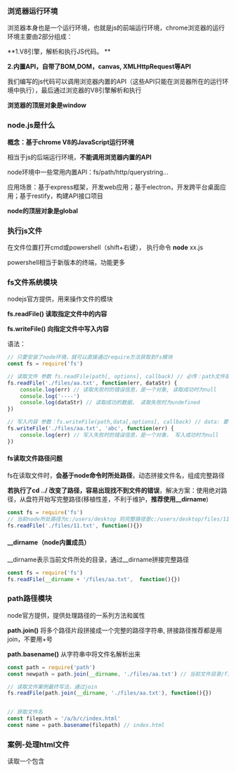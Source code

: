 ###  浏览器运行环境

浏览器本身也是一个运行环境，也就是js的前端运行环境，chrome浏览器的运行环境主要由2部分组成：

**1.V8引擎，解析和执行JS代码。 **

**2.内置API，自带了BOM,DOM，canvas, XMLHttpRequest等API**

我们编写的js代码可以调用浏览器内置的API（这些API只能在浏览器所在的运行环境中执行），最后通过浏览器的V8引擎解析和执行

**浏览器的顶层对象是window**





### node.js是什么

**概念：基于chrome V8的JavaScript运行环境**

相当于js的后端运行环境，**不能调用浏览器内置的API**

node环境中一些常用内置API：fs/path/http/querystring...

应用场景：基于express框架，开发web应用；基于electron，开发跨平台桌面应用；基于restify，构建API接口项目

**node的顶层对象是global**



### 执行js文件

在文件位置打开cmd或powershell（shift+右键）， 执行命令 **node** xx.js

powershell相当于新版本的终端，功能更多



### fs文件系统模块

nodejs官方提供，用来操作文件的模块

**fs.readFile()  读取指定文件中的内容**

**fs.writeFile() 向指定文件中写入内容**

语法：

```javascript
// 只要安装了node环境，就可以直接通过require方法获取到fs模块
const fs = require('fs')

// 读取文件 参数 fs.readFile(path[, options], callback) // 必传：path文件路径和回调函数, 可选：options 指定编码格式
fs.readFile('./files/aa.txt', function(err, dataStr) {
    console.log(err) // 读取失败时的错误信息，是一个对象, 读取成功时为null
    console.log('----')
    console.log(dataStr) // 读取成功的数据， 读取失败时为undefined
})

// 写入内容 参数：fs.writeFile(path,data[,options], callback) // data: 要写入的内容
fs.writeFile('./files/aa.txt', 'abc', function(err) {
    console.log(err) // 写入失败时的错误信息，是一个对象， 写入成功时为null
})
```



#### fs读取文件路径问题

fs在读取文件时，**会基于node命令时所处路径**，动态拼接文件名，组成完整路径

**若执行了cd ../ 改变了路径，容易出现找不到文件的错误**，解决方案：使用绝对路径，从盘符开始写完整路径(移植性差，不利于维护，**推荐使用__dirname**)

```js
const fs = require('fs')
// 当前node所处路径为c:/users/desktop 则完整路径是c:/users/desktop/files/11.txt
fs.readFile('./files/11.txt', function(){})
```



#### __dirname（node内置成员）

__dirname表示当前文件所处的目录，通过__dirname拼接完整路径

```js
const fs = require('fs')
fs.readFile(__dirname + '/files/aa.txt',  function(){})
```





### path路径模块

node官方提供，提供处理路径的一系列方法和属性

**path.join()**  将多个路径片段拼接成一个完整的路径字符串, 拼接路径推荐都是用join，不要用+号

**path.basename()**  从字符串中将文件名解析出来

```js
const path = require('path')
const newpath = path.join(__dirname, './files/aa.txt') // 当前文件目录/file/aa.txt

// 读取文件案例最终写法，通过join
fs.readFile(path.join(__dirname, './files/aa.txt'), function(){})


// 获取文件名
const filepath = '/a/b/c/index.html'
const name = path.basename(filepath) // index.html
```



### 案例-处理html文件

读取一个包含<style>和<script>标签代码的html文件，提取里面的style, script部分到单独的css, js文件中存放

最终形成.css .js  .html 3个文件单独存放，html中通过外链引用.css和.js 的形式

```js
// 创建读取script和style的正则
const regStyle = /<style>[\S\s]*<\/style>/ //匹配任意空白和非空白字符 *表示任意次
const regJs = /<script>[\s\S]*<\/script>/

// resolveCSS方法，提取html文件中的<style></style>部分代码，放到单独样式文件中
function resolveCSS(htmlStr) {
    // 用正则截取style部分代码
    const res = regStyle.exec(htmlStr)
    const newCSS = res[0].replace('<style>', '').replace('</style>', '')
    
    // 写入新文件
    const fs = require('fs')
    const path = require('path')
    fs.writeFile(path.join(__dirname, './css/index.css'), newCSS, function(err) {
        if (err) console.log('CSS写入失败')
        console.log('CSS写入成功')
    })
}

// 提取js代码，和css处理逻辑一样
function resolveJS(htmlStr) {}

// 处理html文件，把包含的script和style部分代码去除，替换为link形式
function resolveHTML(htmlStr){
    const newHTML = htmlStr.replace(regStyle, '<link rel="stylesheet" href="./css/index.css" />')
    					   .replace(regJs, '<script src="./js/index.js"></script>')
    // 写入新的index.html文件
    const fs = require('fs')
    const path = require('path')
    fs.writeFile(path.join(__dirname, './index.html'), newHTML, function(err){
        if(err) console.log('写入html失败')
        console.log('写入html成功')
    })
}
```





### http模块

node官方提供，创建web服务器的模块

创建web服务器步骤

```js
// 1.导入模块
const http = require('http')
// 2.创建web服务器实例
const server = http.createServer()

// 3.给服务器绑定request事件
// 只要有客户端请求，就会触发request事件
 server.on('request', (req, res) => {
     // 触发事件后的回调
     console.log('someone visit webserver')
     /*
     	req请求对象包含了客户端的相关属性，例如：
     	req.url是客户端请求的url地址， 请求地址从端口号后面开始，若请求的是根地址，则url就是'/'
     	req.method 客户端请求类型  默认是get
     */
     
     /*
     	res是响应对象， 通过res.end()传要响应的内容
     	res.setHeader 设置响应头各种字段 中文一定要设置否则乱码
     */ 
     res.setHeader('Content-Type', 'text/html; charset=utf-8')
     res.end('我是node server') // 被插入到页面的body标签中
 })

// 4.启动服务器 指定端口号和回调函数
server.listen(80, () => {
    console.log('http server running at http://127.0.0.1')
})
```



**根据不同的请求地址返回对应内容**

```js
server.on('request', (req, res) => {
    const url = req.url // 获取请求地址
    let content = '<h1>not found</h1>'
    if (url === 'index.html') {
        content = '<h1>首页</h1>'
    }
    if (url === 'about.html') content = '<h1>关于</h1>'
    res.setHeader('Content-Type', 'text/html; charset=utf-8')
    // 把响应内容返给客户端
    res.end(content)
})
```



#### 读取文件内容返回给客户端

```js
/*
	思路：前端请求地址映射为服务器的资源储存地址，读取文件内容后返回给客户端
	例如请求/index.html 服务端映射资源路径为 资源完整路径+/index.html 通过__dirname拼接
*/ 
const http = require('http')
const server = http.createServer()
const fs = require('fs')
const path = require('path')

 server.on('request', (req, res) => {
     const url = req.url
     // 把请求路径映射到资源路径
     // 用户请求/index.html 后台资源路径实际为: __dirname+/web/index.html
     fs.readFile(path.join(__dirname, '/web', url), 'utf8', function(err, dataStr) {
         if(err) console.log('请求失败')
         res.end(dataStr) // 把读取成功后的内容相应给客户端
     })
 })

// 4.启动服务器 指定端口号和回调函数
server.listen(80, () => {
    console.log('http server running at http://127.0.0.1')
})
```



### 模块化

优点：提升代码复用性，提升代码可维护性，实现按需加载

nodeJs遵循CommonJS模块化规范

nodejs的模块分类：

1.内置模块（由nodeJs官方提供，如fs, path, http）

2.自定义模块（用户创建的每个js文件都是自定义模块）

3.第三方模块（由第三方开发的模块，也叫做包）



#### 加载模块

调用require()方法即加载模块

**require()加载模块时会执行模块中的代码**

```js
const fs = require('fs') // 加载内置模块
const moment = require('moment') // 加载第三方模块和内置模块差不多

const custom = require('./costom.js') // 加载自定义模块需要指定路径
```

**模块有自己的作用域，不会共享变量和属性**

```js
// a.js
const name = 'david'

// b.js
const m = require('./a.js')
console.log(m) // {}  打印的是一个空对象，模块作用域，模块成员不共享
```



#### module对象

在每个.js自定义模块中都有一个module对象，储存了和当前模块有关信息，如id,path,filename,exports等等

##### exports向外共享成员

exports是module对象上的一个属性，默认值是一个空对象

module.exports 可以将模块内成员共享出去，供外界调用

**外部使用require()方法得到的就是module.exports所指向的对象**



#### 加载机制

1.模块首次加载会放到缓存中，如引用了多次同一个模块，模块中的代码只会执行一次

2.内置模块优先级最高，如第三方模块和内置模块重名，优先加载内置模块

3.require()加载的模块不写后缀名，会自动补全，优先补全为js，如果没有xx.js这个文件，补全为xx.json

4.require()加载的是文件夹，优先加载文件夹内package.json中指定的main入口文件，若没有package.json，则加载index.js

查找机制： 如果加载模块不是内置模块，也没有路径标识，node会从当前模块的父目录开始尝试从/node_modules中加载第三方模块，如果没有则移动到再上一层，直到系统根目录



### npm

全球最大的包共享平台，也就是第三方模块共享平台，可以从官方服务器下载所需包，通过npm包管理工具下载包

npm init -y  创建package.json包管理配置文件， -y表示采用系统默认的基本配置信息

npm install xx   安装包



#### 自己发布npm包

创建一个npm项目，创建入口文件，创建README.md 说明文档，创建package.json 包配置文件

关键步骤：package.json中配置入口文件main: index.js，创建src文件夹，将对应功能写到独立的js文件中再导出

index.js主要用来暴露模块，暴露包中要提供的各种功能

```js
// index.js 入口文件
const date = require('./src/dateFormat.js')
const escape = require('./src/htmlEscape.js')

// 暴露功能模块
module.exports = {
    ...date, // 展开对象挂载到模块上, 因为date导出的对象也挂载了多个方法
    ...escape
}

// 使用方式
const myUtils = require('david-pacakge') // package.json中配置的包名
myUtils.formatDate(new Date())
```



**发布包流程：**

1.npm官网注册账号

2.终端内执行**npm login** 依次输入用户名、密码、邮箱后登录成功

3.将终端切换到包的根目录，执行**npm publish**,即将包发布到了npm(注意包名必须唯一)





### express

基于nodejs的一个web开发框架，用来创建web服务器（代替内置模块http，更高效），本质也是一个第三方模块

express最常见的使用：

创建web网页资源服务器，创建api接口服务器



#### 安装

npm install express@4.17.1  安装指定版本

#### 使用

```js
// 导入模块
const express = require('express')
// 创建web服务器
const app = express()

app.listen(80, () => {
    console.log('express server is running at http://127.0.0.1')
})

// 监听get请求
app.get('请求URL', function(req, res) {/* 处理函数 */})
// 监听post请求
app.post('请求URL', function() {/* 处理函数 */})

// 返回数据
app.get('/user', function(req, res) {
    // send方法可以响应一个JSON对象， 也可以响应文本
    res.send({name: 'david', age: 35})
})


// 获取url中的参数  127.0.0.1/?name=david&age=35
app.get('/', function(req, res) {
    // req.query获取url上的参数
    console.log(req.query) // {name: 'david', age: 35}
})

// 获取动态参数 请求地址127.0.0.1/user/123
app.get('/user/:id', function(req, res) {
    // req.params匹配动态参数
    console.log(req.params) // {id: 123}
})
```



#### 托管静态资源

app.use(express.static(’目录‘))   对外提供静态资源

```js
/* 
	指定public目录为静态资源文件夹，如images,css,js都是public文件夹内的资源，就都可以访问到了
	访问的路径不需要添加/public路径，默认访问的就是public路径下的资源
	localhost:3000/images/xx.jpg
	localhost:3000/css/style.css
	localhost:3000/js/xx.js
*/
app.use(express.static('./public')) // 当前文件相对路径
app.use(express.static('./files')) // 可以托管多个静态资源目录


// 挂载路径前缀
app.use('/resource', express.static('./public')) // 需要访问localhost:3000/resource/js/xx.js 才能访问资源
```



#### 路由

express中，路由是指客户端请求与服务器处理函数的**映射关系**

express中路由分3部分组成：请求类型，请求的URL，处理函数

```js
// 挂载路由，匹配get请求， 请求url为/user
app.get('/user', (req, res) => {
    res.send('hello get')
})

// 挂载路由，匹配post请求，请求url为/
app.post('/', (req, res) => {
    res.send('hello post')
})
```



#### 路由模块化

不推荐把路由直接挂载到app上，推荐抽离到单独模块管理

```js
// router.js文件内，创建路由实例
const express = require('express')
// 创建路由实例
const router = express.Router()
// 挂载路由
router.get('/user/list', (req, res) => {res.send('get list')})
router.post('/user/add', (req, res) => {res.send('post add')})

// 导出路由
module.exports = router
```

app模块内导入路由

```js
// 导入路由模块
const useRouter = require('./router.js')
// 注册路由模块
app.use(useRouter) // app.use 用来注册全局中间件

// 给路由添加统一前缀
app.use('/api', useRouter) // 访问时路径前要加/api
```





#### nodemon

监听代码，修改node代码后自动重启服务，无需手动重启

安装：npm i nodemon -g

使用：nodemon xx.js     使用nodemon运行的js代码，就可以监听代码改动，并自动重启项目



#### 中间件

express中间件概念：

业务处理环节中的中间过程，必须有输入和输出，本质是一个函数

当请求到达服务器后，可以连续调用多个中间件，从而对请求进行预处理

客户端请求==》中间件1===》中间件2===》....中间件N===》处理完毕响应(路由)===》客户端接收响应

next函数作用：是多个中间件连续调用的关键，表示把流转关系转交给下一个**中间件**或**路由**

```js
// 官方示例：这是一个中间件函数，它的形参中必须包含一个next函数， 这是和路由函数的区别
app.get('/', function(req, res, next) {
    next() // 处理完毕，转交处理给下一个中间件或路由
})
```

##### 全局中间件

```js
const express = require('express')
const app = express()

// 定义中间件函数
const mw = function(req, res, next) {
    console.log('我是中间件')
    const reqTime = new Date().getTime()
    req.reqTime = reqTime // 给req对象添加属性，流转到下一个函数中使用
    next() // 必须调用，流转req和res给下一个函数
}
// 注册全局中间件
app.use(mw)

app.get('/', function(req, res) {
    console.log(req.reqTime) // 获取中间件添加的属性
})
app.listen(80, () => {console.log('server is running')})
```

##### 局部中间件

不使用app.use的就是局部中间件

```js
const mw = function(req, res, next) {
    console.log('中间件函数')
    next()
}
const mw2 = function() {}
/*
	挂载局部生效的中间件，可以同时挂载多个，会先调用中间件函数，再调用路由函数
*/
app.get('/', mw, mw2, function(req, res) {
    res.send('home')
})
```

##### 路由级别中间件

```js
const app = express()
const router = express.Router()
// 路由上注册中间件
router.use(function(req, res, next) {
    next()
})
app.use(router)
```

##### 错误级别中间件

```js
app.get('/', function(req, res) {
    throw new Error('some error') // 模拟错误并抛出
})

// 错误级别的中间件多一个形参err，包含了错误信息, 捕获错误防止程序崩溃
app.use(function(err, req, res, next) {
    console.log('错误信息:', err.message )
    res.send('error==>', err.message) // 响应错误信息
})
```





##### 注意事项

多个中间件共享req和res对象

中间件必须定义在路由前面；

必须调用next函数；

next函数后不要再写代码